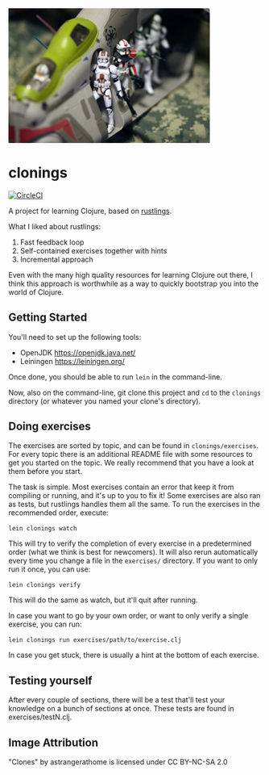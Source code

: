 <img src="./images/clones.jpg" width="400">

# clonings

[![CircleCI](https://circleci.com/gh/jmingtan/clonings.svg?style=svg)](https://circleci.com/gh/jmingtan/clonings)

A project for learning Clojure, based on [rustlings](https://github.com/rust-lang/rustlings).

What I liked about rustlings:

1. Fast feedback loop
2. Self-contained exercises together with hints
3. Incremental approach

Even with the many high quality resources for learning Clojure out there, I think this approach is worthwhile as a way to quickly bootstrap you into the world of Clojure.

## Getting Started

You'll need to set up the following tools:

- OpenJDK https://openjdk.java.net/
- Leiningen https://leiningen.org/

Once done, you should be able to run `lein` in the command-line.

Now, also on the command-line, git clone this project and `cd` to the `clonings` directory (or whatever you named your clone's directory).

## Doing exercises

The exercises are sorted by topic, and can be found in `clonings/exercises`. For every topic there is an additional README file with some resources to get you started on the topic. We really recommend that you have a look at them before you start.

The task is simple. Most exercises contain an error that keep it from compiling or running, and it's up to you to fix it! Some exercises are also ran as tests, but rustlings handles them all the same. To run the exercises in the recommended order, execute:

    lein clonings watch

This will try to verify the completion of every exercise in a predetermined order (what we think is best for newcomers). It will also rerun automatically every time you change a file in the `exercises/` directory. If you want to only run it once, you can use:

    lein clonings verify

This will do the same as watch, but it'll quit after running.

In case you want to go by your own order, or want to only verify a single exercise, you can run:

    lein clonings run exercises/path/to/exercise.clj

In case you get stuck, there is usually a hint at the bottom of each exercise.

## Testing yourself

After every couple of sections, there will be a test that'll test your knowledge on a bunch of sections at once. These tests are found in exercises/testN.clj.

## Image Attribution

"Clones" by astrangerathome is licensed under CC BY-NC-SA 2.0 